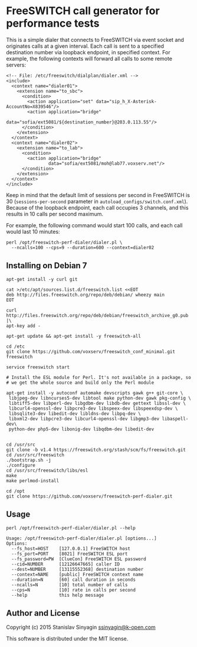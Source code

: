 FreeSWITCH call generator for performance tests
===============================================

This is a simple dialer that connects to FreeSWITCH via event socket and
originates calls at a given interval. Each call is sent to a specified
destination number via loopback endpoint, in specified context. For
example, the following contexts will forward all calls to some remote
servers:

```
<!-- File: /etc/freeswitch/dialplan/dialer.xml -->
<include>
  <context name="dialer01">
    <extension name="to_sbc">
      <condition>
        <action application="set" data="sip_h_X-Asterisk-AccountNo=X839546"/>
        <action application="bridge"
                data="sofia/ext5081/${destination_number}@203.0.113.55"/>
      </condition>
    </extension>
  </context>
  <context name="dialer02">
    <extension name="to_lab">
      <condition>
        <action application="bridge"
                data="sofia/ext5081/moh@lab77.voxserv.net"/>
      </condition>
    </extension>
  </context>
</include>
```

Keep in mind that the default limit of sessions per second in FreeSWITCH
is 30 (`sessions-per-second` parameter in
`autoload_configs/switch.conf.xml`). Because of the loopback endpoint,
each call occupies 3 channels, and this results in 10 calls per second
maximum.

For example, the following command would start 100 calls, and each call
would last 10 minutes:

```
perl /opt/freeswitch-perf-dialer/dialer.pl \
  --ncalls=100 --cps=9 --duration=600 --context=dialer02
```


Installing on Debian 7
----------------------

```
apt-get install -y curl git

cat >/etc/apt/sources.list.d/freeswitch.list <<EOT
deb http://files.freeswitch.org/repo/deb/debian/ wheezy main
EOT

curl http://files.freeswitch.org/repo/deb/debian/freeswitch_archive_g0.pub |\
apt-key add -

apt-get update && apt-get install -y freeswitch-all 

cd /etc
git clone https://github.com/voxserv/freeswitch_conf_minimal.git freeswitch

service freeswitch start

# Install the ESL module for Perl. It's not available in a package, so
# we get the whole source and build only the Perl module

apt-get install -y autoconf automake devscripts gawk g++ git-core \
 libjpeg-dev libncurses5-dev libtool make python-dev gawk pkg-config \
 libtiff5-dev libperl-dev libgdbm-dev libdb-dev gettext libssl-dev \
 libcurl4-openssl-dev libpcre3-dev libspeex-dev libspeexdsp-dev \
 libsqlite3-dev libedit-dev libldns-dev libpq-dev \
 libxml2-dev libpcre3-dev libcurl4-openssl-dev libgmp3-dev libaspell-dev\
 python-dev php5-dev libonig-dev libqdbm-dev libedit-dev


cd /usr/src
git clone -b v1.4 https://freeswitch.org/stash/scm/fs/freeswitch.git
cd /usr/src/freeswitch
./bootstrap.sh -j
./configure 
cd /usr/src/freeswitch/libs/esl
make
make perlmod-install

cd /opt
git clone https://github.com/voxserv/freeswitch-perf-dialer.git

```




Usage
-----

```
perl /opt/freeswitch-perf-dialer/dialer.pl --help

Usage: /opt/freeswitch-perf-dialer/dialer.pl [options...]
Options:
  --fs_host=HOST    [127.0.0.1] FreeSWITCH host
  --fs_port=PORT    [8021] FreeSWITCH ESL port
  --fs_password=PW  [ClueCon] FreeSWITCH ESL password
  --cid=NUMBER      [12126647665] caller ID
  --dest=NUMBER     [13115552368] destination number
  --context=NAME    [public] FreeSWITCH context name
  --duration=N      [60] call duration in seconds
  --ncalls=N        [10] total number of calls
  --cps=N           [10] rate in calls per second
  --help            this help message
```

Author and License
------------------
Copyright (c) 2015 Stanislav Sinyagin <ssinyagin@k-open.com>

This software is distributed under the MIT license.